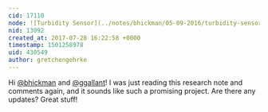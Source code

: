 ```yaml
---
cid: 17110
node: ![Turbidity Sensor](../notes/bhickman/05-09-2016/turbidity-sensor)
nid: 13092
created_at: 2017-07-28 16:22:58 +0000
timestamp: 1501258978
uid: 430549
author: gretchengehrke
---
```


Hi [@bhickman](/profile/bhickman) and [@ggallant](/profile/ggallant)! I was just reading this research note and comments again, and it sounds like such a promising project. Are there any updates? Great stuff!
